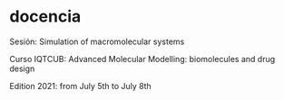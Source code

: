 # docencia

Sesión: Simulation of macromolecular systems

Curso IQTCUB: Advanced Molecular Modelling: biomolecules and drug design

Edition 2021: from July 5th to July 8th

